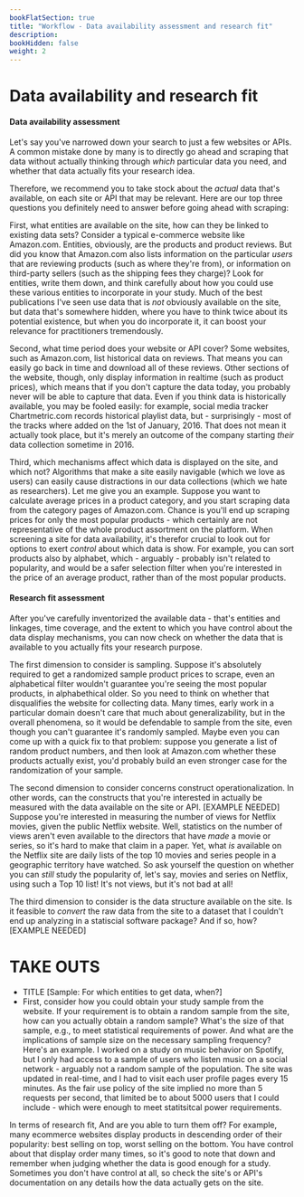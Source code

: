 ```yaml
---
bookFlatSection: true
title: "Workflow - Data availability assessment and research fit"
description: 
bookHidden: false
weight: 2
---
```


#  Data availability and research fit


#### Data availability assessment

Let's say you've narrowed down your search to just a few websites or APIs. A common mistake done by many is to directly go ahead and scraping that data without actually thinking through *which* particular data you need, and whether that data actually fits your research idea.

Therefore, we recommend you to take stock about the *actual* data that's available, on each site or API that may be relevant. Here are our top three questions you definitely need to answer before going ahead with scraping:

First, what entities are available on the site, how can they be linked to existing data sets? Consider a typical e-commerce website like Amazon.com. Entities, obviously, are the products and product reviews. But did you know that Amazon.com also lists information on the particular *users* that are reviewing products (such as where they're from), or information on third-party sellers (such as the shipping fees they charge)? Look for entities, write them down, and think carefully about how you could use these various entities to incorporate in your study. Much of the best publications I've seen use data that is *not* obviously available on the site, but data that's somewhere hidden, where you have to think twice about its potential existence, but when you do incorporate it, it can boost your relevance for practitioners tremendously.

Second, what time period does your website or API cover? Some websites, such as Amazon.com, list historical data on reviews. That means you can easily go back in time and download all of these reviews. Other sections of the website, though, only display information in realtime (such as product prices), which means that if you don't capture the data today, you probably never will be able to capture that data. Even if you think data is historically available, you may be fooled easily: for example, social media tracker Chartmetric.com records historical playlist data, but - surprisingly - most of the tracks where added on the 1st of January, 2016. That does not mean it actually took place, but it's merely an outcome of the company starting *their* data collection sometime in 2016.

Third, which mechanisms affect which data is displayed on the site, and which not? Algorithms that make a site easily navigable (which we love as users) can easily cause distractions in our data collections (which we hate as researchers). Let me give you an example. Suppose you want to calculate average prices in a product category, and you start scraping data from the category pages of Amazon.com. Chance is you'll end up scraping prices for only the most popular products - which certainly are not representative of the whole product assortment on the platform. When screening a site for data availability, it's therefor crucial to look out for options to exert *control* about which data is show. For example, you can sort products also by alphabet, which - arguably - probably isn't related to popularity, and would be a safer selection filter when you're interested in the price of an average product, rather than of the most popular products.

#### Research fit assessment

After you've carefully inventorized the available data - that's entities and linkages, time coverage, and the extent to which you have control about the data display mechanisms, you can now check on whether the data that is available to you actually fits your research purpose.

The first dimension to consider is sampling. Suppose it's absolutely required to get a randomized sample product prices to scrape, even an alphabetical filter wouldn't guarantee you're seeing the most popular products, in alphabethical older. So you need to think on whether that disqualifies the website for collecting data. Many times, early work in a particular domain doesn't care that much about generalizability, but in the overall phenomena, so it would be defendable to sample from the site, even though you can't guarantee it's randomly sampled. Maybe even you can come up with a quick fix to that problem: suppose you generate a list of random product numbers, and then look at Amazon.com whether these products actually exist, you'd probably build an even stronger case for the randomization of your sample.

The second dimension to consider concerns construct operationalization. In other words, can the constructs that you're interested in actually be measured with the data available on the site or API. [EXAMPLE NEEDED] Suppose you're interested in measuring the number of views for Netflix movies, given the public Netflix website. Well, statistics on the number of views aren't even available to the directors that have *made* a movie or series, so it's hard to make that claim in a paper. Yet, what *is* available on the Netflix site are daily lists of the top 10 movies and series people in a geographic territory have watched. So ask yourself the question on whether you can *still* study the popularity of, let's say, movies and series on Netflix, using such a Top 10 list! It's not views, but it's not bad at all!

The third dimension to consider is the data structure available on the site. Is it feasible to *convert* the raw data from the site to a dataset that I couldn't end up analyzing in a statiscial software package? And if so, how? [EXAMPLE NEEDED]






# TAKE OUTS


- TITLE [Sample: For which entities to get data, when?]
- First, consider how you could obtain your study sample from the website. If your requirement is to obtain a random sample from the site, how can you actually obtain a random sample? What's the size of that sample, e.g., to meet statistical requirements of power. And what are the implications of sample size on the necessary sampling frequency? Here's an example. I worked on a study on music behavior on Spotify, but I only had access to a sample of users who listen music on a social network - arguably not a random sample of the population. The site was updated in real-time, and I had to visit each user profile pages every 15 minutes. As the fair use policy of the site implied no more than 5 requests per second, that limited be to about 5000 users that I could include - which were enough to meet statitsitcal power requirements.


In terms of research fit,
And are you able to turn them off? For example, many ecommerce websites display products in descending order of their popularity: best selling on top, worst selling on the bottom. You have control about that display order many times, so it's good to note that down and remember when judging whether the data is good enough for a study. Sometimes you don't have control at all, so check the site's or API's documentation on any details how the data actually gets on the site.
